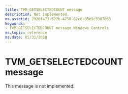 ```yaml
---
title: TVM_GETSELECTEDCOUNT message
description: Not implemented.
ms.assetid: 2920f473-522b-4750-82c0-05e9c3307063
keywords:
- TVM_GETSELECTEDCOUNT message Windows Controls
ms.topic: reference
ms.date: 05/31/2018
---
```


# TVM\_GETSELECTEDCOUNT message

This message is not implemented.

 

 





